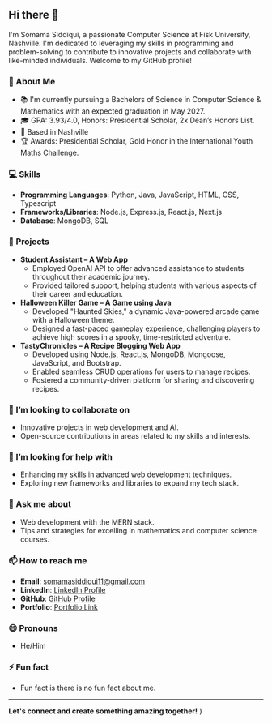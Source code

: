 ## Hi there 👋

I'm Somama Siddiqui, a passionate Computer Science at Fisk University, Nashville. I'm dedicated to leveraging my skills in programming and problem-solving to contribute to innovative projects and collaborate with like-minded individuals. Welcome to my GitHub profile!

### 🌱 About Me
- 📚 I'm currently pursuing a Bachelors of Science in Computer Science & Mathematics with an expected graduation in May 2027.
- 🎓 GPA: 3.93/4.0, Honors: Presidential Scholar, 2x Dean’s Honors List.
- 📍 Based in Nashville
- 🏆 Awards: Presidential Scholar, Gold Honor in the International Youth Maths Challenge.


### 💻 Skills
- **Programming Languages**: Python, Java, JavaScript, HTML, CSS, Typescript
- **Frameworks/Libraries**: Node.js, Express.js, React.js, Next.js
- **Database**: MongoDB, SQL

### 🌟 Projects
- **Student Assistant – A Web App**
  - Employed OpenAI API to offer advanced assistance to students throughout their academic journey.
  - Provided tailored support, helping students with various aspects of their career and education.
- **Halloween Killer Game – A Game using Java**
  - Developed "Haunted Skies," a dynamic Java-powered arcade game with a Halloween theme.
  - Designed a fast-paced gameplay experience, challenging players to achieve high scores in a spooky, time-restricted adventure.
- **TastyChronicles – A Recipe Blogging Web App**
  - Developed using Node.js, React.js, MongoDB, Mongoose, JavaScript, and Bootstrap.
  - Enabled seamless CRUD operations for users to manage recipes.
  - Fostered a community-driven platform for sharing and discovering recipes.

### 👯 I’m looking to collaborate on
- Innovative projects in web development and AI.
- Open-source contributions in areas related to my skills and interests.

### 🤔 I’m looking for help with
- Enhancing my skills in advanced web development techniques.
- Exploring new frameworks and libraries to expand my tech stack.

### 💬 Ask me about
- Web development with the MERN stack.
- Tips and strategies for excelling in mathematics and computer science courses.

### 📫 How to reach me
- **Email**: somamasiddiqui11@gmail.com
- **LinkedIn**: [LinkedIn Profile](https://www.linkedin.com/in/somama-siddiqui)
- **GitHub**: [GitHub Profile](https://github.com/Somama12)
- **Portfolio**: [Portfolio Link](https://siddiqui.vercel.app)

### 😄 Pronouns
- He/Him

### ⚡ Fun fact
- Fun fact is there is no fun fact about me.
---

**Let's connect and create something amazing together!**
)

